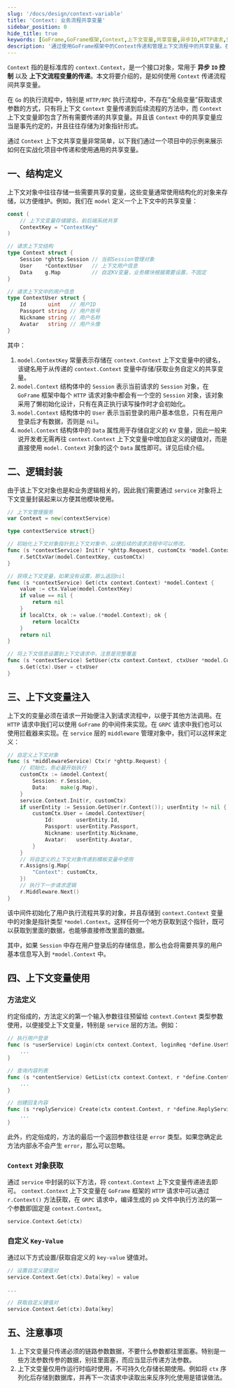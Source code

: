 ```yaml
---
slug: '/docs/design/context-variable'
title: 'Context: 业务流程共享变量'
sidebar_position: 0
hide_title: true
keywords: [GoFrame,GoFrame框架,Context,上下文变量,共享变量,异步IO,HTTP请求,Session管理,用户信息,中间件]
description: '通过使用GoFrame框架中的Context传递和管理上下文流程中的共享变量。在Go网络应用中，尤其是HTTP/RPC服务中，Context是传递异步IO控制和上下文变量的关键工具。通过结构化对象的共享，本文展示了如何在请求过程中实现变量传递，确保请求链路中变量的一致性和灵活性。'
---
```


`Context` 指的是标准库的 `context.Context`，是一个接口对象，常用于 **异步 `IO` 控制** 以及 **上下文流程变量的传递**。本文将要介绍的，是如何使用 `Context` 传递流程间共享变量。

在 `Go` 的执行流程中，特别是 `HTTP/RPC` 执行流程中，不存在”全局变量”获取请求参数的方式，只有将上下文 `Context` 变量传递到后续流程的方法中，而 `Context` 上下文变量即包含了所有需要传递的共享变量。并且该 `Context` 中的共享变量应当是事先约定的，并且往往存储为对象指针形式。

通过 `Context` 上下文共享变量非常简单，以下我们通过一个项目中的示例来展示如何在实战化项目中传递和使用通用的共享变量。

## 一、结构定义

上下文对象中往往存储一些需要共享的变量，这些变量通常使用结构化的对象来存储，以方便维护。例如，我们在 `model` 定义一个上下文中的共享变量：

```go
const (
    // 上下文变量存储键名，前后端系统共享
    ContextKey = "ContextKey"
)

// 请求上下文结构
type Context struct {
    Session *ghttp.Session // 当前Session管理对象
    User    *ContextUser   // 上下文用户信息
    Data    g.Map          // 自定KV变量，业务模块根据需要设置，不固定
}

// 请求上下文中的用户信息
type ContextUser struct {
    Id       uint   // 用户ID
    Passport string // 用户账号
    Nickname string // 用户名称
    Avatar   string // 用户头像
}
```

其中：

1. `model.ContextKey` 常量表示存储在 `context.Context` 上下文变量中的键名，该键名用于从传递的 `context.Context` 变量中存储/获取业务自定义的共享变量。
2. `model.Context` 结构体中的 `Session` 表示当前请求的 `Session` 对象，在 `GoFrame` 框架中每个 `HTTP` 请求对象中都会有一个空的 `Session` 对象，该对象采用了懒初始化设计，只有在真正执行读写操作时才会初始化。
3. `model.Context` 结构体中的 `User` 表示当前登录的用户基本信息，只有在用户登录后才有数据，否则是 `nil`。
4. `model.Context` 结构体中的 `Data` 属性用于存储自定义的 `KV` 变量，因此一般来说开发者无需再往 `context.Context` 上下文变量中增加自定义的键值对，而是直接使用 `model.` `Context` 对象的这个 `Data` 属性即可。详见后续介绍。

## 二、逻辑封装

由于该上下文对象也是和业务逻辑相关的，因此我们需要通过 `service` 对象将上下文变量封装起来以方便其他模块使用。

```go
// 上下文管理服务
var Context = new(contextService)

type contextService struct{}

// 初始化上下文对象指针到上下文对象中，以便后续的请求流程中可以修改。
func (s *contextService) Init(r *ghttp.Request, customCtx *model.Context) {
    r.SetCtxVar(model.ContextKey, customCtx)
}

// 获得上下文变量，如果没有设置，那么返回nil
func (s *contextService) Get(ctx context.Context) *model.Context {
    value := ctx.Value(model.ContextKey)
    if value == nil {
        return nil
    }
    if localCtx, ok := value.(*model.Context); ok {
        return localCtx
    }
    return nil
}

// 将上下文信息设置到上下文请求中，注意是完整覆盖
func (s *contextService) SetUser(ctx context.Context, ctxUser *model.ContextUser) {
    s.Get(ctx).User = ctxUser
}
```

## 三、上下文变量注入

上下文的变量必须在请求一开始便注入到请求流程中，以便于其他方法调用。在 `HTTP` 请求中我们可以使用 `GoFrame` 的中间件来实现。在 `GRPC` 请求中我们也可以使用拦截器来实现。在 `service` 层的 `middleware` 管理对象中，我们可以这样来定义：

```go
// 自定义上下文对象
func (s *middlewareService) Ctx(r *ghttp.Request) {
    // 初始化，务必最开始执行
    customCtx := &model.Context{
        Session: r.Session,
        Data:    make(g.Map),
    }
    service.Context.Init(r, customCtx)
    if userEntity := Session.GetUser(r.Context()); userEntity != nil {
        customCtx.User = &model.ContextUser{
            Id:       userEntity.Id,
            Passport: userEntity.Passport,
            Nickname: userEntity.Nickname,
            Avatar:   userEntity.Avatar,
        }
    }
    // 将自定义的上下文对象传递到模板变量中使用
    r.Assigns(g.Map{
        "Context": customCtx,
    })
    // 执行下一步请求逻辑
    r.Middleware.Next()
}
```

该中间件初始化了用户执行流程共享的对象，并且存储到 `context.Context` 变量中的对象是指针类型 `*model.Context`。这样任何一个地方获取到这个指针，既可以获取到里面的数据，也能够直接修改里面的数据。

其中，如果 `Session` 中存在用户登录后的存储信息，那么也会将需要共享的用户基本信息写入到 `*model.Context` 中。

## 四、上下文变量使用

### 方法定义

约定俗成的，方法定义的第一个输入参数往往预留给 `context.Context` 类型参数使用，以便接受上下文变量，特别是 `service` 层的方法。例如：

```go
// 执行用户登录
func (s *userService) Login(ctx context.Context, loginReq *define.UserServiceLoginReq) error {
    ...
}

// 查询内容列表
func (s *contentService) GetList(ctx context.Context, r *define.ContentServiceGetListReq) (*define.ContentServiceGetListRes, error) {
    ...
}

// 创建回复内容
func (s *replyService) Create(ctx context.Context, r *define.ReplyServiceCreateReq) error {
    ...
}

```

此外，约定俗成的，方法的最后一个返回参数往往是 `error` 类型。如果您确定此方法内部永不会产生 `error`，那么可以忽略。

### `Context` 对象获取

通过 `service` 中封装的以下方法，将 `context.Context` 上下文变量传递进去即可。 `context.Context` 上下文变量在 `GoFrame` 框架的 `HTTP` 请求中可以通过 `r.Context()` 方法获取，在 `GRPC` 请求中，编译生成的 `pb` 文件中执行方法的第一个参数即固定是 `context.Context`。

```go
service.Context.Get(ctx)
```

### 自定义 `Key-Value`

通过以下方式设置/获取自定义的 `key-value` 键值对。

```go
// 设置自定义键值对
service.Context.Get(ctx).Data[key] = value

...

// 获取自定义键值对
service.Context.Get(ctx).Data[key]
```

## 五、注意事项

1. 上下文变量只传递必须的链路参数数据，不要什么参数都往里面塞。特别是一些方法参数传参的数据，别往里面塞，而应当显示传递方法参数。
2. 上下文变量仅用作运行时临时使用，不可持久化存储长期使用。例如将 `ctx` 序列化后存储到数据库，并再下一次请求中读取出来反序列化使用是错误做法。
